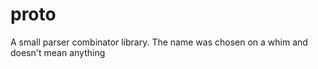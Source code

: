 # proto

A small parser combinator library. The name was chosen on a whim and doesn't mean anything
